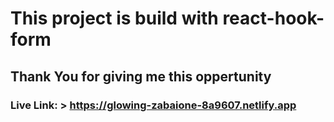 # This project is build with react-hook-form

## Thank You for giving me this oppertunity

### Live Link: > https://glowing-zabaione-8a9607.netlify.app
